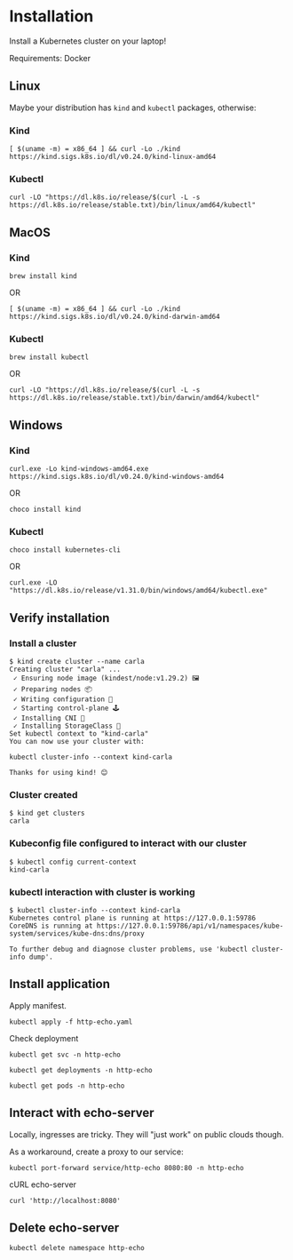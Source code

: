 # Installation

Install a Kubernetes cluster on your laptop!

Requirements: Docker

## Linux

Maybe your distribution has `kind` and `kubectl` packages, otherwise:

### Kind

```
[ $(uname -m) = x86_64 ] && curl -Lo ./kind https://kind.sigs.k8s.io/dl/v0.24.0/kind-linux-amd64
```

### Kubectl

```
curl -LO "https://dl.k8s.io/release/$(curl -L -s https://dl.k8s.io/release/stable.txt)/bin/linux/amd64/kubectl"
```

## MacOS

### Kind

```
brew install kind
```

OR

```
[ $(uname -m) = x86_64 ] && curl -Lo ./kind https://kind.sigs.k8s.io/dl/v0.24.0/kind-darwin-amd64
```

### Kubectl

```
brew install kubectl
```

OR

```
curl -LO "https://dl.k8s.io/release/$(curl -L -s https://dl.k8s.io/release/stable.txt)/bin/darwin/amd64/kubectl"
```

## Windows

### Kind

```
curl.exe -Lo kind-windows-amd64.exe https://kind.sigs.k8s.io/dl/v0.24.0/kind-windows-amd64
```

OR

```
choco install kind
```

### Kubectl

```
choco install kubernetes-cli
```

OR

```
curl.exe -LO "https://dl.k8s.io/release/v1.31.0/bin/windows/amd64/kubectl.exe"
```

## Verify installation

### Install a cluster

```
$ kind create cluster --name carla
Creating cluster "carla" ...
 ✓ Ensuring node image (kindest/node:v1.29.2) 🖼
 ✓ Preparing nodes 📦
 ✓ Writing configuration 📜
 ✓ Starting control-plane 🕹️
 ✓ Installing CNI 🔌
 ✓ Installing StorageClass 💾
Set kubectl context to "kind-carla"
You can now use your cluster with:

kubectl cluster-info --context kind-carla

Thanks for using kind! 😊
```

### Cluster created

```
$ kind get clusters
carla
```

### Kubeconfig file configured to interact with our cluster

```
$ kubectl config current-context
kind-carla
```

### kubectl interaction with cluster is working

```
$ kubectl cluster-info --context kind-carla
Kubernetes control plane is running at https://127.0.0.1:59786
CoreDNS is running at https://127.0.0.1:59786/api/v1/namespaces/kube-system/services/kube-dns:dns/proxy

To further debug and diagnose cluster problems, use 'kubectl cluster-info dump'.
```

## Install application

Apply manifest.

```
kubectl apply -f http-echo.yaml
```

Check deployment

```
kubectl get svc -n http-echo
```

```
kubectl get deployments -n http-echo
```

```
kubectl get pods -n http-echo
```

## Interact with echo-server

Locally, ingresses are tricky. They will "just work" on public clouds though.

As a workaround, create a proxy to our service:

```
kubectl port-forward service/http-echo 8080:80 -n http-echo
```

cURL echo-server

```
curl 'http://localhost:8080'
```

## Delete echo-server

```
kubectl delete namespace http-echo
```
